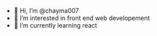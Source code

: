 - 👋 Hi, I’m @chayma007
- 👀 I’m interested in front end web developement 
- 🌱 I’m currently learning react

<!---
chayma007/chayma007 is a ✨ special ✨ repository because its `README.md` (this file) appears on your GitHub profile.
You can click the Preview link to take a look at your changes.
--->
